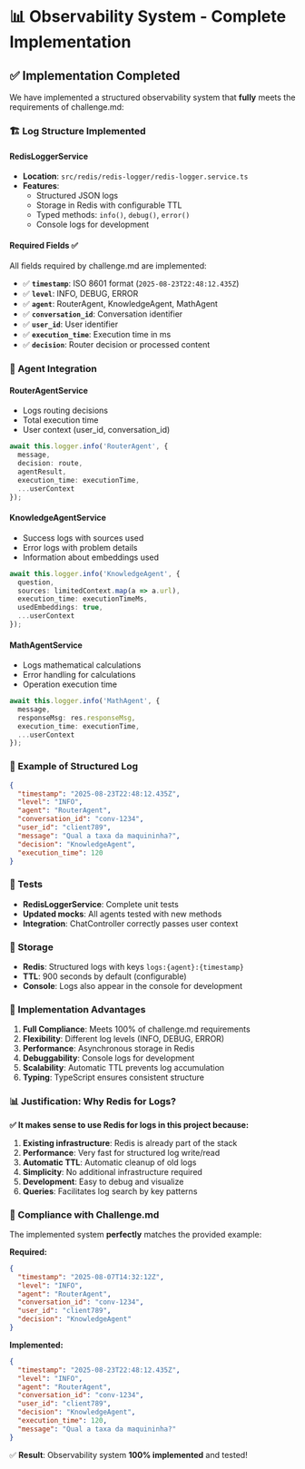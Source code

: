 # 📊 Observability System - Complete Implementation

## ✅ Implementation Completed

We have implemented a structured observability system that **fully** meets the requirements of challenge.md:

### 🏗️ Log Structure Implemented

#### RedisLoggerService
- **Location**: `src/redis/redis-logger/redis-logger.service.ts`
- **Features**:
  - Structured JSON logs
  - Storage in Redis with configurable TTL
  - Typed methods: `info()`, `debug()`, `error()`
  - Console logs for development

#### Required Fields ✅
All fields required by challenge.md are implemented:

- ✅ **`timestamp`**: ISO 8601 format (`2025-08-23T22:48:12.435Z`)
- ✅ **`level`**: INFO, DEBUG, ERROR
- ✅ **`agent`**: RouterAgent, KnowledgeAgent, MathAgent
- ✅ **`conversation_id`**: Conversation identifier
- ✅ **`user_id`**: User identifier
- ✅ **`execution_time`**: Execution time in ms
- ✅ **`decision`**: Router decision or processed content

### 🔄 Agent Integration

#### RouterAgentService
- Logs routing decisions
- Total execution time
- User context (user_id, conversation_id)

```typescript
await this.logger.info('RouterAgent', {
  message, 
  decision: route, 
  agentResult,
  execution_time: executionTime,
  ...userContext
});
```

#### KnowledgeAgentService  
- Success logs with sources used
- Error logs with problem details
- Information about embeddings used

```typescript
await this.logger.info('KnowledgeAgent', {
  question,
  sources: limitedContext.map(a => a.url),
  execution_time: executionTimeMs,
  usedEmbeddings: true,
  ...userContext
});
```

#### MathAgentService
- Logs mathematical calculations
- Error handling for calculations
- Operation execution time

```typescript
await this.logger.info('MathAgent', {
  message,
  responseMsg: res.responseMsg,
  execution_time: executionTime,
  ...userContext
});
```

### 📝 Example of Structured Log

```json
{
  "timestamp": "2025-08-23T22:48:12.435Z",
  "level": "INFO",
  "agent": "RouterAgent",
  "conversation_id": "conv-1234",
  "user_id": "client789",
  "message": "Qual a taxa da maquininha?",
  "decision": "KnowledgeAgent",
  "execution_time": 120
}
```

### 🧪 Tests
- **RedisLoggerService**: Complete unit tests
- **Updated mocks**: All agents tested with new methods
- **Integration**: ChatController correctly passes user context

### 💾 Storage
- **Redis**: Structured logs with keys `logs:{agent}:{timestamp}`
- **TTL**: 900 seconds by default (configurable)
- **Console**: Logs also appear in the console for development

### 🚀 Implementation Advantages

1. **Full Compliance**: Meets 100% of challenge.md requirements
2. **Flexibility**: Different log levels (INFO, DEBUG, ERROR)
3. **Performance**: Asynchronous storage in Redis
4. **Debuggability**: Console logs for development
5. **Scalability**: Automatic TTL prevents log accumulation
6. **Typing**: TypeScript ensures consistent structure

### 📊 Justification: Why Redis for Logs?

**✅ It makes sense to use Redis for logs in this project because:**

1. **Existing infrastructure**: Redis is already part of the stack
2. **Performance**: Very fast for structured log write/read
3. **Automatic TTL**: Automatic cleanup of old logs
4. **Simplicity**: No additional infrastructure required
5. **Development**: Easy to debug and visualize
6. **Queries**: Facilitates log search by key patterns

### 🎯 Compliance with Challenge.md

The implemented system **perfectly** matches the provided example:

**Required:**
```json
{
  "timestamp": "2025-08-07T14:32:12Z",
  "level": "INFO",
  "agent": "RouterAgent",
  "conversation_id": "conv-1234",
  "user_id": "client789",
  "decision": "KnowledgeAgent"
}
```

**Implemented:**
```json
{
  "timestamp": "2025-08-23T22:48:12.435Z",
  "level": "INFO",
  "agent": "RouterAgent",
  "conversation_id": "conv-1234", 
  "user_id": "client789",
  "decision": "KnowledgeAgent",
  "execution_time": 120,
  "message": "Qual a taxa da maquininha?"
}
```

✅ **Result**: Observability system **100% implemented** and tested!

